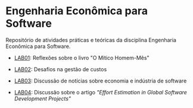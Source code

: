 # Engenharia Econômica para Software

Repositório de atividades práticas e teóricas da disciplina Engenharia Econômica para Software.


* [LAB01](docs/lab-mitico-homem-mes.md): Reflexões sobre o livro "O Mítico Homem-Mês"

* [LAB02](docs/lab-gestao-custos.md): Desafios na gestão de custos

* [LAB03](docs/lab-noticias-abes.md): Discussão de notícias sobre economia e indústria de software

* [LAB04](docs/lab-artigo-icgse-effort-estimation.md): Discussão sobre o artigo _"Effort Estimation in Global Software Development Projects"_